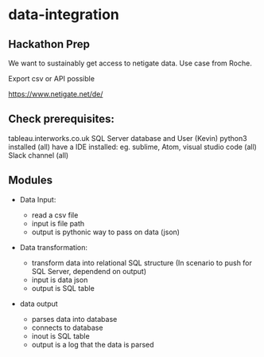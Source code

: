 # data-integration

## Hackathon Prep

We want to sustainably get access to netigate data.
Use case from Roche.

Export csv or API possible

https://www.netigate.net/de/


## Check prerequisites:

tableau.interworks.co.uk SQL Server database and User (Kevin)
python3 installed (all)
have a IDE installed: eg. sublime, Atom, visual studio code (all)
Slack channel (all)


## Modules
- Data Input:
   - read a csv file
   - input is file path
  - output is pythonic way to pass on data (json)


- Data transformation:
  - transform data into relational SQL structure (In scenario to push for SQL Server, dependend on output)
  - input is data json
  - output is SQL table

- data output
  - parses data into database
  - connects to database
  - inout is SQL table
  - output is a log that the data is parsed